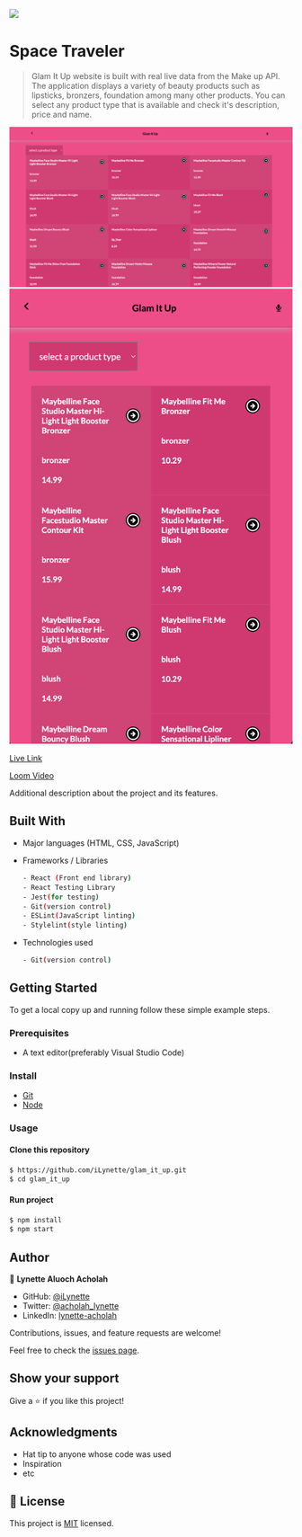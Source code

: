 ![](https://img.shields.io/badge/GlamItUp-violet)

# Space Traveler

> Glam It Up website is built with real live data from the Make up API. The application displays a variety of beauty products such as lipsticks, bronzers, foundation among many other products. You can select any product type that is available and check it's description, price and name.

![screenshot](./src/images/one.png)
![screenshot](./src/images/two.png)

[Live Link](https://space-x-travellers.netlify.app/)

[Loom Video](https://www.loom.com/share/738c4888330745798ab4f6e2895449f8)

Additional description about the project and its features.

## Built With

- Major languages (HTML, CSS, JavaScript)

- Frameworks / Libraries

  ```bash
  - React (Front end library)
  - React Testing Library
  - Jest(for testing)
  - Git(version control)
  - ESLint(JavaScript linting)
  - Stylelint(style linting)
  ```

- Technologies used

  ```bash
  - Git(version control)
  ```

## Getting Started

To get a local copy up and running follow these simple example steps.

### Prerequisites

- A text editor(preferably Visual Studio Code)

### Install

- [Git](https://git-scm.com/downloads)
- [Node](https://nodejs.org/en/download/)

### Usage

#### Clone this repository

```bash
$ https://github.com/iLynette/glam_it_up.git
$ cd glam_it_up
```

#### Run project

```bash
$ npm install
$ npm start
```

## Author

👤 **Lynette Aluoch Acholah**

- GitHub: [@iLynette](https://github.com/iLynette)
- Twitter: [@acholah_lynette](https://twitter.com/acholah_lynette)
- LinkedIn: [lynette-acholah](https://linkedin.com/in/lynette-acholah)

Contributions, issues, and feature requests are welcome!

Feel free to check the [issues page](../../issues/).

## Show your support

Give a ⭐️ if you like this project!

## Acknowledgments

- Hat tip to anyone whose code was used
- Inspiration
- etc

## 📝 License

This project is [MIT](./MIT.md) licensed.

